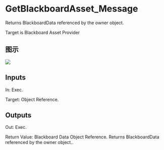 # GetBlackboardAsset_Message

Returns BlackboardData referenced by the owner object.

Target is Blackboard Asset Provider

## 图示

![]($-20221218-19092005.png)

## Inputs

In: Exec.

Target: Object Reference.  

## Outputs

Out: Exec.

Return Value: Blackboard Data Object Reference. Returns BlackboardData referenced by the owner object..

